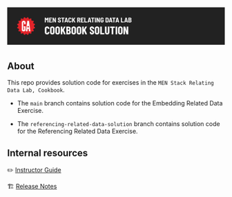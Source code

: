 # ![MEN Stack Relating Data Lab - Cookbook - Solution](./internal-resources/assets/hero.png)

## About

This repo provides solution code for exercises in the `MEN Stack Relating Data Lab, Cookbook`.

- The `main` branch contains solution code for the Embedding Related Data Exercise.

- The `referencing-related-data-solution` branch contains solution code for the Referencing Related Data Exercise.

## Internal resources

✏️ [Instructor Guide](./internal-resources/instructor-guide.md)

🏗️ [Release Notes](./internal-resources/release-notes.md)
